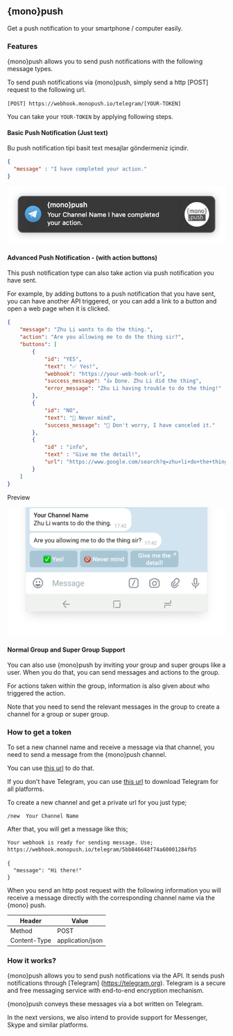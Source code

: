 ## {mono}push

Get a push notification to your smartphone / computer easily.

### Features

{mono}push allows you to send push notifications with the following message types.

To send push notifications via {mono}push, simply send a http [POST] request to the following url.

`[POST] https://webhook.monopush.io/telegram/[YOUR-TOKEN]`

You can take your `YOUR-TOKEN` by applying following steps.

#### Basic Push Notification (Just text)

Bu push notification tipi basit text mesajlar göndermeniz içindir.

```json
{
  "message" : "I have completed your action."
}
```

![](./img/you-got-notification.png)

#### Advanced Push Notification  - (with action buttons)

This push notification type can also take action via push notification you have sent.

For example, by adding buttons to a push notification that you have sent, you can have another API triggered, or you can add a link to a button and open a web page when it is clicked.

```json
{
    "message": "Zhu Li wants to do the thing.",
    "action": "Are you allowing me to do the thing sir?",
    "buttons": [
        {
            "id": "YES",
            "text": "✅ Yes!",
            "webhook": "https://your-web-hook-url",
            "success_message": "👍 Done. Zhu Li did the thing",
            "error_message": "Zhu Li having trouble to do the thing!"
        },
        {
            "id": "NO",
            "text": "🚫 Never mind",
            "success_message": "🖖 Don't worry, I have canceled it."
        },
        {
            "id" : "info",
            "text" : "Give me the detail!",
            "url": "https://www.google.com/search?q=zhu+li+do+the+thing&oq=zhu+li+do+the"
        }
    ]
}
```

Preview

![Push Notification Actions](./img/push-notification-actions.png)

#### Normal Group and Super Group Support

You can also use {mono}push by inviting your group and super groups like a user. When you do that, you can send messages and actions to the group.

For actions taken within the group, information is also given about who triggered the action.

Note that you need to send the relevant messages in the group to create a channel for a group or super group.

### How to get a token

To set a new channel name and receive a message via that channel, you need to send a message from the {mono}push channel.

You can use [this url](http://t.me/monopush) to do that.

If you don't have Telegram, you can use [this url](https://telegram.org/) to download Telegram for all platforms.

To create a new channel and get a private url for you just type;

```
/new  Your Channel Name
```

After that, you will get a message like this;

```
Your webhook is ready for sending message. Use;
https://webhook.monopush.io/telegram/5bb846648f74a60001284fb5

{
  "message": "Hi there!"
}
```

When you send an http post request with the following information you will receive a message directly with the corresponding channel name via the {mono} push.

| Header | Value |
|-|-|
| Method | POST |
| Content-Type | application/json |

### How it works?

{mono}push allows you to send push notifications via the API. It sends push notifications through [Telegram] (https://telegram.org). Telegram is a secure and free messaging service with end-to-end encryption mechanism.

{mono}push conveys these messages via a bot written on Telegram.

In the next versions, we also intend to provide support for Messenger, Skype and similar platforms.


